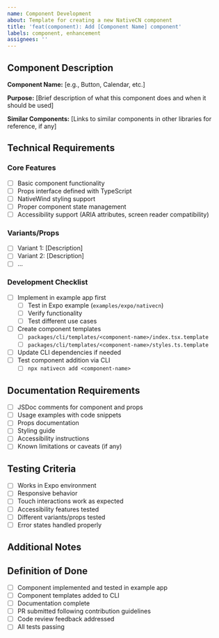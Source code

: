 ```yaml
---
name: Component Development
about: Template for creating a new NativeCN component
title: 'feat(component): Add [Component Name] component'
labels: component, enhancement
assignees: ''
---
```


## Component Description

<!-- Provide a clear description of the component and its purpose -->

**Component Name:** [e.g., Button, Calendar, etc.]

**Purpose:** [Brief description of what this component does and when it should be used]

**Similar Components:** [Links to similar components in other libraries for reference, if any]

## Technical Requirements

### Core Features

- [ ] Basic component functionality
- [ ] Props interface defined with TypeScript
- [ ] NativeWind styling support
- [ ] Proper component state management
- [ ] Accessibility support (ARIA attributes, screen reader compatibility)

### Variants/Props

<!-- List the required variants and props -->

- [ ] Variant 1: [Description]
- [ ] Variant 2: [Description]
- [ ] ...

### Development Checklist

- [ ] Implement in example app first
  - [ ] Test in Expo example (`examples/expo/nativecn`)
  - [ ] Verify functionality
  - [ ] Test different use cases
- [ ] Create component templates
  - [ ] `packages/cli/templates/<component-name>/index.tsx.template`
  - [ ] `packages/cli/templates/<component-name>/styles.ts.template`
- [ ] Update CLI dependencies if needed
- [ ] Test component addition via CLI
  - [ ] `npx nativecn add <component-name>`

## Documentation Requirements

- [ ] JSDoc comments for component and props
- [ ] Usage examples with code snippets
- [ ] Props documentation
- [ ] Styling guide
- [ ] Accessibility instructions
- [ ] Known limitations or caveats (if any)

## Testing Criteria

- [ ] Works in Expo environment
- [ ] Responsive behavior
- [ ] Touch interactions work as expected
- [ ] Accessibility features tested
- [ ] Different variants/props tested
- [ ] Error states handled properly

## Additional Notes

<!-- Any additional information, considerations, or resources -->

## Definition of Done

- [ ] Component implemented and tested in example app
- [ ] Component templates added to CLI
- [ ] Documentation complete
- [ ] PR submitted following contribution guidelines
- [ ] Code review feedback addressed
- [ ] All tests passing
